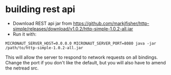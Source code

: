 # building rest api

- Download REST api jar from https://github.com/markjfisher/http-simple/releases/download/v1.0.2/http-simple-1.0.2-all.jar
- Run it with:

```shell
MICRONAUT_SERVER_HOST=0.0.0.0 MICRONAUT_SERVER_PORT=8080 java -jar /path/to/http-simple-1.0.2-all.jar
```

This will allow the server to respond to network requests on all bindings.
Change the port if you don't like the default, but you will also have to amend the netread src.
